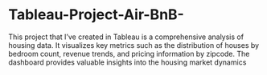 # Tableau-Project-Air-BnB-
This project that I’ve created in Tableau is a comprehensive analysis of housing data. It visualizes key metrics such as the distribution of houses by bedroom count, revenue trends, and pricing information by zipcode. The dashboard provides valuable insights into the housing market dynamics
